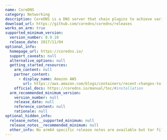 ```yaml
---
name: CoreDNS
category: Networking
description: CoreDNS is a DNS server that chain plugins to achieve various functionalities.
download_url: https://github.com/coredns/coredns/releases
works_on_arm: true
supported_minimum_version:
  version_number: 0.9.10
  release_date: 2017/11/04
optional_info:
  homepage_url: https://coredns.io/
  support_caveats: null
  alternative_options: null
  getting_started_resources:
    arm_content: null
    partner_content:
      - display_name: Amazon AWS
        url: https://aws.amazon.com/blogs/containers/recent-changes-to-the-coredns-add-on/
    official_docs: https://coredns.io/manual/toc/#installation
  arm_recommended_minimum_version:
    version_number: null
    release_date: null
    reference_content: null
    rationale: null
optional_hidden_info:
  release_notes__supported_minimum: null
  release_notes__recommended_minimum: null
  other_info: No arm64 specific release notes are available but tar file is released for ARM64 from [v0.9.10](https://github.com/coredns/coredns/releases/tag/v0.9.10).
---
```

